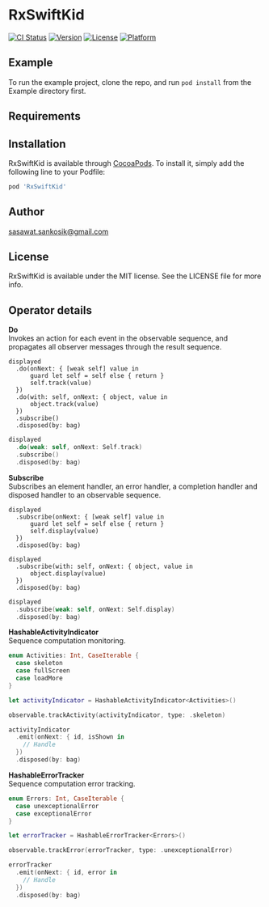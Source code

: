 # RxSwiftKid

[![CI Status](https://img.shields.io/travis/sasawat.sankosik@gmail.com/RxSwiftKid.svg?style=flat)](https://travis-ci.org/sasawat.sankosik@gmail.com/RxSwiftKid)
[![Version](https://img.shields.io/cocoapods/v/RxSwiftKid.svg?style=flat)](https://cocoapods.org/pods/RxSwiftKid)
[![License](https://img.shields.io/cocoapods/l/RxSwiftKid.svg?style=flat)](https://cocoapods.org/pods/RxSwiftKid)
[![Platform](https://img.shields.io/cocoapods/p/RxSwiftKid.svg?style=flat)](https://cocoapods.org/pods/RxSwiftKid)

## Example

To run the example project, clone the repo, and run `pod install` from the Example directory first.

## Requirements

## Installation

RxSwiftKid is available through [CocoaPods](https://cocoapods.org). To install
it, simply add the following line to your Podfile:

```ruby
pod 'RxSwiftKid'
```

## Author

sasawat.sankosik@gmail.com

## License

RxSwiftKid is available under the MIT license. See the LICENSE file for more info.

## Operator details
**Do**     
Invokes an action for each event in the observable sequence, and propagates all observer messages through the result sequence.
```
displayed
  .do(onNext: { [weak self] value in
      guard let self = self else { return }
      self.track(value)
  })
  .do(with: self, onNext: { object, value in
      object.track(value)
  })
  .subscribe()
  .disposed(by: bag)
```
```swift
displayed
  .do(weak: self, onNext: Self.track)
  .subscribe()
  .disposed(by: bag)
```

**Subscribe**     
Subscribes an element handler, an error handler, a completion handler and disposed handler to an observable sequence.
```
displayed
  .subscribe(onNext: { [weak self] value in
      guard let self = self else { return }
      self.display(value)
  })
  .disposed(by: bag)

displayed
  .subscribe(with: self, onNext: { object, value in
      object.display(value)
  })
  .disposed(by: bag)
```
```swift
displayed
  .subscribe(weak: self, onNext: Self.display)
  .disposed(by: bag)
```

**HashableActivityIndicator**     
Sequence computation monitoring.
```swift
enum Activities: Int, CaseIterable {
  case skeleton
  case fullScreen
  case loadMore
}

let activityIndicator = HashableActivityIndicator<Activities>()

observable.trackActivity(activityIndicator, type: .skeleton)

activityIndicator
  .emit(onNext: { id, isShown in 
    // Handle
  })
  .disposed(by: bag)
```

**HashableErrorTracker**   
Sequence computation error tracking.
```swift
enum Errors: Int, CaseIterable {
  case unexceptionalError
  case exceptionalError
}

let errorTracker = HashableErrorTracker<Errors>()

observable.trackError(errorTracker, type: .unexceptionalError)

errorTracker
  .emit(onNext: { id, error in 
    // Handle
  })
  .disposed(by: bag)
```
